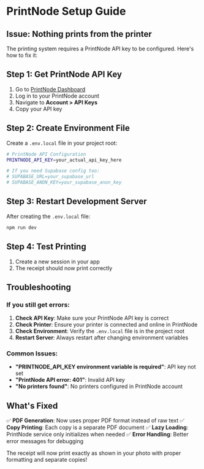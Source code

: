 # PrintNode Setup Guide

## Issue: Nothing prints from the printer

The printing system requires a PrintNode API key to be configured. Here's how to fix it:

## Step 1: Get PrintNode API Key

1. Go to [PrintNode Dashboard](https://app.printnode.com/account/api)
2. Log in to your PrintNode account
3. Navigate to **Account > API Keys**
4. Copy your API key

## Step 2: Create Environment File

Create a `.env.local` file in your project root:

```bash
# PrintNode API Configuration
PRINTNODE_API_KEY=your_actual_api_key_here

# If you need Supabase config too:
# SUPABASE_URL=your_supabase_url
# SUPABASE_ANON_KEY=your_supabase_anon_key
```

## Step 3: Restart Development Server

After creating the `.env.local` file:

```bash
npm run dev
```

## Step 4: Test Printing

1. Create a new session in your app
2. The receipt should now print correctly

## Troubleshooting

### If you still get errors:

1. **Check API Key**: Make sure your PrintNode API key is correct
2. **Check Printer**: Ensure your printer is connected and online in PrintNode
3. **Check Environment**: Verify the `.env.local` file is in the project root
4. **Restart Server**: Always restart after changing environment variables

### Common Issues:

- **"PRINTNODE_API_KEY environment variable is required"**: API key not set
- **"PrintNode API error: 401"**: Invalid API key
- **"No printers found"**: No printers configured in PrintNode account

## What's Fixed

✅ **PDF Generation**: Now uses proper PDF format instead of raw text
✅ **Copy Printing**: Each copy is a separate PDF document
✅ **Lazy Loading**: PrintNode service only initializes when needed
✅ **Error Handling**: Better error messages for debugging

The receipt will now print exactly as shown in your photo with proper formatting and separate copies!
